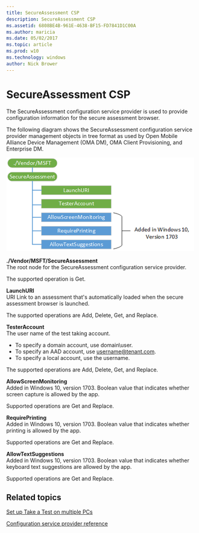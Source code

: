 ```yaml
---
title: SecureAssessment CSP
description: SecureAssessment CSP
ms.assetid: 6808BE4B-961E-4638-BF15-FD7841D1C00A
ms.author: maricia
ms.date: 05/02/2017
ms.topic: article
ms.prod: w10
ms.technology: windows
author: Nick Brower
---
```



# SecureAssessment CSP

The SecureAssessment configuration service provider is used to provide configuration information for the secure assessment browser.

The following diagram shows the SecureAssessment configuration service provider management objects in tree format as used by Open Mobile Alliance Device Management (OMA DM), OMA Client Provisioning, and Enterprise DM.

![secureassessment](images/secureassessment-csp.png)

<a href="" id="--vendor-msft-secureassessment"></a>**./Vendor/MSFT/SecureAssessment**  
The root node for the SecureAssessment configuration service provider.

The supported operation is Get.

<a href="" id="launchuri"></a>**LaunchURI**  
URI Link to an assessment that's automatically loaded when the secure assessment browser is launched.

The supported operations are Add, Delete, Get, and Replace.

<a href="" id="testeraccount"></a>**TesterAccount**  
The user name of the test taking account.

-   To specify a domain account, use domain\\user.
-   To specify an AAD account, use username@tenant.com.
-   To specify a local account, use the username.

The supported operations are Add, Delete, Get, and Replace.

<a href="" id="allowscreenmonitoring"></a>**AllowScreenMonitoring**  
Added in Windows 10, version 1703. Boolean value that indicates whether screen capture is allowed by the app.  

Supported operations are Get and Replace.

<a href="" id="requireprinting"></a>**RequirePrinting**  
Added in Windows 10, version 1703. Boolean value that indicates whether printing is allowed by the app.

Supported operations are Get and Replace.  

<a href="" id="AllowTextSuggestions"></a>**AllowTextSuggestions**  
Added in Windows 10, version 1703. Boolean value that indicates whether keyboard text suggestions are allowed by the app.  

Supported operations are Get and Replace.

## Related topics

[Set up Take a Test on multiple PCs](https://technet.microsoft.com/en-us/edu/windows/take-a-test-multiple-pcs)  

[Configuration service provider reference](configuration-service-provider-reference.md)

 

 






